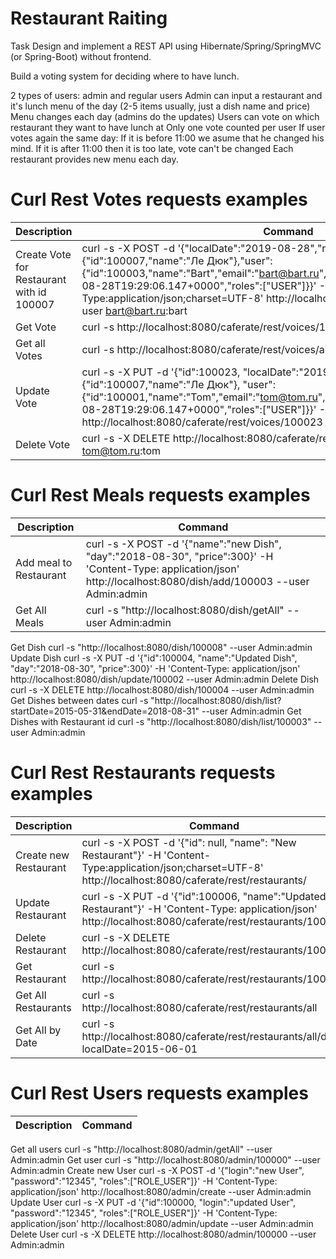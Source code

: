 # Restaurant Raiting
Task
Design and implement a REST API using Hibernate/Spring/SpringMVC (or Spring-Boot) without frontend.

Build a voting system for deciding where to have lunch.

2 types of users: admin and regular users
Admin can input a restaurant and it's lunch menu of the day (2-5 items usually, just a dish name and price)
Menu changes each day (admins do the updates)
Users can vote on which restaurant they want to have lunch at
Only one vote counted per user
If user votes again the same day:
If it is before 11:00 we asume that he changed his mind.
If it is after 11:00 then it is too late, vote can't be changed
Each restaurant provides new menu each day.


# Curl Rest Votes requests examples
Description | Command
----------- | -------
Create Vote for Restaurant with id 100007 | curl -s -X POST -d '{"localDate":"2019-08-28","restaurant":{"id":100007,"name":"Ле Дюк"},"user":{"id":100003,"name":"Bart","email":"bart@bart.ru","enabled":true,"registered":"2019-08-28T19:29:06.147+0000","roles":["USER"]}}' -H 'Content-Type:application/json;charset=UTF-8' http://localhost:8080/caferate/rest/voices/ --user bart@bart.ru:bart
Get Vote | curl -s http://localhost:8080/caferate/rest/voices/100023 --user tom@tom.ru:tom
Get all Votes | curl -s http://localhost:8080/caferate/rest/voices/all --user tom@tom.ru:tom
Update Vote | curl -s -X PUT -d '{"id":100023, "localDate":"2019-08-28", "restaurant":{"id":100007,"name":"Ле Дюк"}, "user":{"id":100001,"name":"Tom","email":"tom@tom.ru","enabled":true,"registered":"2019-08-28T19:29:06.147+0000","roles":["USER"]}}' -H 'Content-Type: application/json' http://localhost:8080/caferate/rest/voices/100023 --user tom@tom.ru:tom
Delete Vote | curl -s -X DELETE http://localhost:8080/caferate/rest/voices/100027 --user tom@tom.ru:tom


# Curl Rest Meals requests examples
Description | Command
----------- | -------
Add meal to Restaurant | curl -s -X POST -d '{"name":"new Dish", "day":"2018-08-30", "price":300}' -H 'Content-Type: application/json' http://localhost:8080/dish/add/100003 --user Admin:admin
Get All Meals | curl -s "http://localhost:8080/dish/getAll" --user Admin:admin
Get Dish
curl -s "http://localhost:8080/dish/100008" --user Admin:admin
Update Dish
curl -s -X PUT -d '{"id":100004, "name":"Updated Dish", "day":"2018-08-30", "price":300}' -H 'Content-Type: application/json' http://localhost:8080/dish/update/100002 --user Admin:admin
Delete Dish
curl -s -X DELETE http://localhost:8080/dish/100004 --user Admin:admin
Get Dishes between dates
curl -s "http://localhost:8080/dish/list?startDate=2015-05-31&endDate=2018-08-31" --user Admin:admin
Get Dishes with Restaurant id
curl -s "http://localhost:8080/dish/list/100003" --user Admin:admin

# Curl Rest Restaurants requests examples
Description | Command
----------- | -------
Create new Restaurant | curl -s -X POST -d '{"id": null, "name": "New Restaurant"}' -H 'Content-Type:application/json;charset=UTF-8' http://localhost:8080/caferate/rest/restaurants/
Update Restaurant | curl -s -X PUT -d '{"id":100006, "name":"Updated Restaurant"}' -H 'Content-Type: application/json' http://localhost:8080/caferate/rest/restaurants/100006
Delete Restaurant | curl -s -X DELETE http://localhost:8080/caferate/rest/restaurants/100007
Get Restaurant | curl -s http://localhost:8080/caferate/rest/restaurants/100006 
Get All Restaurants | curl -s http://localhost:8080/caferate/rest/restaurants/all
Get All by Date | curl -s http://localhost:8080/caferate/rest/restaurants/all/date?localDate=2015-06-01

# Curl Rest Users requests examples
Description | Command
----------- | -------
Get all users
curl -s "http://localhost:8080/admin/getAll" --user Admin:admin
Get user
curl -s "http://localhost:8080/admin/100000" --user Admin:admin
Create new User
curl -s -X POST -d '{"login":"new User", "password":"12345", "roles":["ROLE_USER"]}' -H 'Content-Type: application/json' http://localhost:8080/admin/create --user Admin:admin
Update User
curl -s -X PUT -d '{"id":100000, "login":"updated User", "password":"12345", "roles":["ROLE_USER"]}' -H 'Content-Type: application/json' http://localhost:8080/admin/update --user Admin:admin
Delete User
curl -s -X DELETE http://localhost:8080/admin/100000 --user Admin:admin